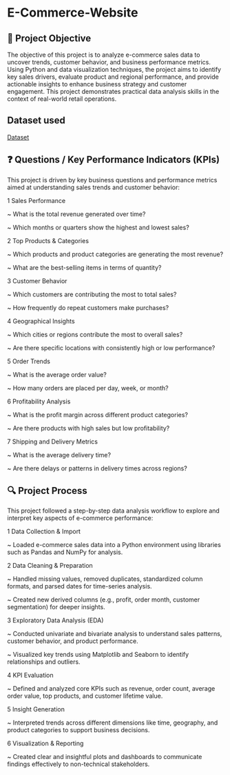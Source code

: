 # E-Commerce-Website

## 📌 Project Objective
The objective of this project is to analyze e-commerce sales data to uncover trends, customer behavior, and business performance metrics. Using Python and data visualization techniques, the project aims to identify key sales drivers, evaluate product and regional performance, and provide actionable insights to enhance business strategy and customer engagement. This project demonstrates practical data analysis skills in the context of real-world retail operations.

## Dataset used 
<a href ="https://github.com/abrarsaraf/E-Commerce-Website/blob/main/Sample%20-%20Superstore.csv"> Dataset</a>

## ❓ Questions / Key Performance Indicators (KPIs)
This project is driven by key business questions and performance metrics aimed at understanding sales trends and customer behavior:

1 Sales Performance

~ What is the total revenue generated over time?

~ Which months or quarters show the highest and lowest sales?

2 Top Products & Categories

~ Which products and product categories are generating the most revenue?

~ What are the best-selling items in terms of quantity?

3 Customer Behavior

~ Which customers are contributing the most to total sales?

~ How frequently do repeat customers make purchases?

4 Geographical Insights

~ Which cities or regions contribute the most to overall sales?

~ Are there specific locations with consistently high or low performance?

5 Order Trends

~ What is the average order value?

~ How many orders are placed per day, week, or month?

6 Profitability Analysis

~ What is the profit margin across different product categories?

~ Are there products with high sales but low profitability?

7 Shipping and Delivery Metrics

~ What is the average delivery time?

~ Are there delays or patterns in delivery times across regions?


## 🔍 Project Process
This project followed a step-by-step data analysis workflow to explore and interpret key aspects of e-commerce performance:

1 Data Collection & Import

~ Loaded e-commerce sales data into a Python environment using libraries such as Pandas and NumPy for analysis.

2 Data Cleaning & Preparation

~ Handled missing values, removed duplicates, standardized column formats, and parsed dates for time-series analysis.

~ Created new derived columns (e.g., profit, order month, customer segmentation) for deeper insights.

3 Exploratory Data Analysis (EDA)

~ Conducted univariate and bivariate analysis to understand sales patterns, customer behavior, and product performance.

~ Visualized key trends using Matplotlib and Seaborn to identify relationships and outliers.

4 KPI Evaluation

~ Defined and analyzed core KPIs such as revenue, order count, average order value, top products, and customer lifetime value.

5 Insight Generation

~ Interpreted trends across different dimensions like time, geography, and product categories to support business decisions.

6 Visualization & Reporting

~ Created clear and insightful plots and dashboards to communicate findings effectively to non-technical stakeholders.


